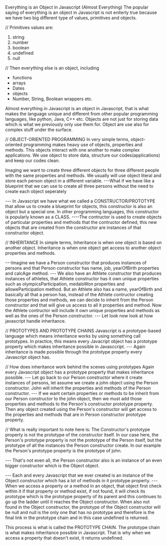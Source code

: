 Everything is an Object in Javascript (Almost Everything)
The popular saying of everything is an object in Javascript is not
eniterly true because we have two big different type of values,
primitives and objects.

// Primitives values are:

1.  string
2.  number
3.  boolean
4.  undefined
5.  null

// Then everything else is an object, including

- functions
- arrays
- Dates
- objects
- Number, String, Boolean wrappers etc.

Almost everything in Javascript is an object in Javascript, that is
what makes the language unique and different from other popular programming
languages, like python, Java, C++ etc.
Objects are not just for storing data which is what we previously
only use them for. Object are use also for complex stuff under the surface.

// OBJECT-ORIENTED PROGRAMMING
In very simple terms, object-oriented programming makes heavy use of objects,
properties and methods. This objects interact with one another to make complex
applications.
We use object to store data, structure our codes(applications) and keep our
codes clean.

Imaging we want to create three different objects for three different people
with the same properties and methods. We usually will use object literal and
store each person object in a different variable.
---What if we have like a blueprint that we can use to create all three persons
without the need to create each object seperately

--- In Javascript we have what we called a CONSTRUCTOR/PROTOTYPE that allow us
to create a blueprint for objects, this constructor is also an object but a
special one. In other programming languages, this constructor is popularly known
as a CLASS.
----The contructor is used to create objects of particular properties and
methods that the contructor defined, this new objects that are created from the
constructor are instances of that constructor object.

// INHERITANCE
In simple terms, Inheritance is when one object is based on another object.
Inheritance is when one object get access to another object properties and
methods.

---Imagine we have a Person constructor that produces instances of persons
and that Person constructor has name, job, yearOfBirth properties and calcAge
method.
--- We also have an Athlete constructor that produces instances of athletes,
that Athlete constructor has it own unique properties such as olympicsParticipation,
medalsWon properties and alloweParticipation method.
But an Athlete also has a name, yearOfBirth and basically all that a person has,
instead of the Athlete contructor creating those properties and methods, we can
decide to inherit from the Person constructor and that will give us access to all
it properties and method. Now the Athlete contructor will include it own unique
properties and methods as well as the ones of the Person constructor.
--- Let look now look at how javascript handle inheritance.

// PROTOTYPES AND PROTOTYPE CHAINS
Javascript is a prototype-based language which means inheritance works by using
something call prototypes. In practice, this means every Javacript object has a
prototype property which makes inheritance possible in Javasccript.
--- Again inheritance is made possible through the prototype property every
Javascript object has.

// How does inheritance work behind the scenes using prototypes
Again every Javascript object has a prototype property that makes inheritance
possible.
--- Let go back to our Person constructor where it create instances of persons,
let assume we create a john object using the Person constructor. John will inherit
the properties and methods of the Person constructor.
--- If we want certain properties or methods to be inherit from our Person
constructor to the john object, then we must add those properties and methods
to the Person's constructor prototype property. Then any object created using
the Person's constructor will get access to the properties and methods that are
in Person constructor prototype property.

// What is really important to note here is:
The Constructor's prototype property is not the prototype of the constructor
itself.
In our case here, the Person's prototype property is not the prototype of the
Person itself, but the prototype of all the instances the Person constructor
create. In our example the Person's prototype property is the prototype of john.

--- That's not even all, the Person constructor also is an instance of an even
bigger constructor which is the Object object.

--- Each and every Javascript that we ever created is an instance of the Object
constructor which has a lot of methods in it prototype property.
--- When we access a property or a method in an object, that object first check
within it if that property or method exist, if not found, it will check its
prototype which is the prototype property of its parent and this continues to
go up the ladder until it reaches the Object constructor. When also not found
in the Object constructor, the prototype of the Object constructor will be null
and null is the only one that has no prototype and therefore is the final link
in the prototype chain and in this case undefined is returned.

This process is what is called the PROTOTYPE CHAIN. The prototype chain is what
makes inheritance possible in Javascript. That is why when we access a property
that doesn't exist, it returns undefined.
